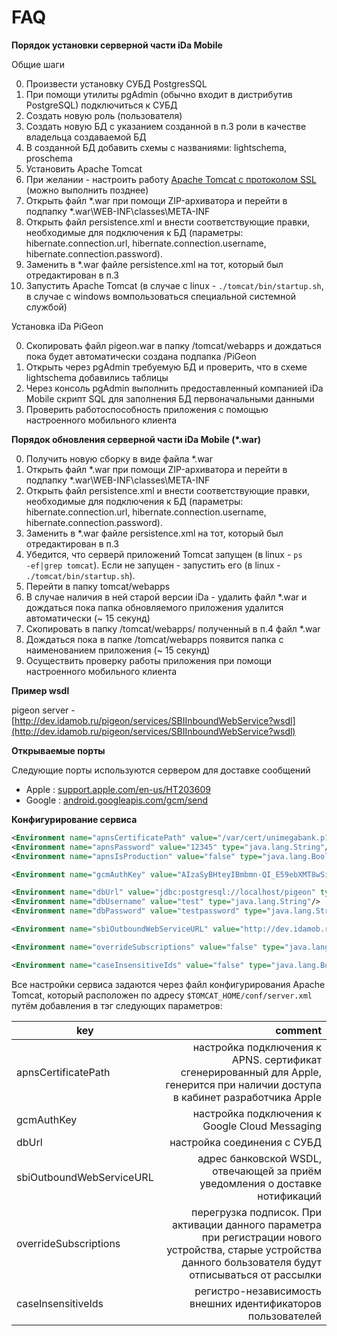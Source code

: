 # FAQ

**Порядок установки серверной части iDa Mobile**

Общие шаги

0. Произвести установку СУБД PostgresSQL
0. При помощи утилиты pgAdmin (обычно входит в дистрибутив PostgreSQL) подключиться к СУБД
0. Создать новую роль (пользователя)
0. Создать новую БД с указанием созданной в п.3 роли в качестве владельца создаваемой БД
0. В созданной БД добавить схемы с названиями: lightschema, proschema
0. Установить Apache Tomcat
0. При желании - настроить работу [Apache Tomcat с протоколом SSL](http://habrahabr.ru/post/134453/) (можно выполнить позднее)
0. Открыть файл *.war при помощи ZIP-архиватора и перейти в подпапку *.war\WEB-INF\classes\META-INF
0. Открыть файл persistence.xml и внести соответствующие правки, необходимые для подключения к БД (параметры: hibernate.connection.url, hibernate.connection.username, hibernate.connection.password).
0. Заменить в *.war файле persistence.xml на тот, который был отредактирован в п.3
0. Запустить Apache Tomcat (в случае с linux - <code>./tomcat/bin/startup.sh</code>, в случае с windows вомпользоваться специальной системной службой)

Установка iDa PiGeon

0. Скопировать файл pigeon.war в папку /tomcat/webapps и дождаться пока будет автоматически создана подпапка /PiGeon
0. Открыть через pgAdmin требуемую БД и проверить, что в схеме lightschema добавились таблицы
0. Через консоль pgAdmin выполнить предоставленный компанией iDa Mobile скрипт SQL для заполнения БД первоначальными данными
0. Проверить работоспособность приложения с помощью настроенного мобильного клиента

**Порядок обновления серверной части iDa Mobile (*.war)**

0. Получить новую сборку в виде файла *.war
0. Открыть файл *.war при помощи ZIP-архиватора и перейти в подпапку *.war\WEB-INF\classes\META-INF
0. Открыть файл persistence.xml и внести соответствующие правки, необходимые для подключения к БД (параметры: hibernate.connection.url, hibernate.connection.username, hibernate.connection.password).
0. Заменить в *.war файле persistence.xml на тот, который был отредактирован в п.3
0. Убедится, что серверй приложений Tomcat запущен (в linux - <code>ps -ef|grep tomcat</code>). Если не запущен - запустить его (в linux - <code>./tomcat/bin/startup.sh</code>).
0. Перейти в папку tomcat/webapps
0. В случае наличия в ней старой версии iDa - удалить файл *.war и дождаться пока папка обновляемого приложения удалится автоматически (~ 15 секунд)
0. Скопировать в папку /tomcat/webapps/ полученный в п.4 файл *.war
0. Дождаться пока в папке /tomcat/webapps появится папка с наименованием приложения (~ 15 секунд)
0. Осуществить проверку работы приложения при помощи настроенного мобильного клиента

**Пример wsdl**

pigeon server - [http://dev.idamob.ru/pigeon/services/SBIInboundWebService?wsdl](http://dev.idamob.ru/pigeon/services/SBIInboundWebService?wsdl)

**Открываемые порты**

Следующие порты используются сервером для доставке сообщений

- Apple : [support.apple.com/en-us/HT203609](https://support.apple.com/en-us/HT203609)
- Google : [android.googleapis.com/gcm/send](https://android.googleapis.com/gcm/send)

**Конфигурирование сервиса**

```xml
<Environment name="apnsCertificatePath" value="/var/cert/unimegabank.p12" type="java.lang.String"/>
<Environment name="apnsPassword" value="12345" type="java.lang.String"/>
<Environment name="apnsIsProduction" value="false" type="java.lang.Boolean"/>

<Environment name="gcmAuthKey" value="AIzaSyBHteyIBmbmn-QI_E59ebXMT8wSihlwApg" type="java.lang.String"/>

<Environment name="dbUrl" value="jdbc:postgresql://localhost/pigeon" type="java.lang.String"/>
<Environment name="dbUsername" value="test" type="java.lang.String"/>
<Environment name="dbPassword" value="testpassword" type="java.lang.String"/>

<Environment name="sbiOutboundWebServiceURL" value="http://dev.idamob.ru/sbi-outbound-stub/services/SBIOutboundStub" type="java.lang.String"/>

<Environment name="overrideSubscriptions" value="false" type="java.lang.Boolean"/>

<Environment name="caseInsensitiveIds" value="false" type="java.lang.Boolean"/>
```

Все настройки сервиса задаются через файл конфигурирования Apache Tomcat, который расположен по адресу ``$TOMCAT_HOME/conf/server.xml`` путём добавления в тэг <GlobalNamingResources> следующих параметров:

key | comment
--- | ---:
apnsCertificatePath | настройка подключения к APNS. сертификат сгенерированный для Apple, генерится при наличии доступа в кабинет разработчика Apple
gcmAuthKey | настройка подключения к Google Cloud Messaging
dbUrl | настройка соединения с СУБД
sbiOutboundWebServiceURL | адрес банковской WSDL, отвечающей за приём уведомления о доставке нотификаций
overrideSubscriptions | перегрузка подписок. При активации данного параметра при регистрации нового устройства, старые устройства данного бользователя будут отписываться от рассылки
caseInsensitiveIds | регистро-независимость внешних идентификаторов пользователей
